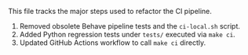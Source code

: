 This file tracks the major steps used to refactor the CI pipeline.

1. Removed obsolete Behave pipeline tests and the `ci-local.sh` script.
2. Added Python regression tests under `tests/` executed via `make ci`.
3. Updated GitHub Actions workflow to call `make ci` directly.
